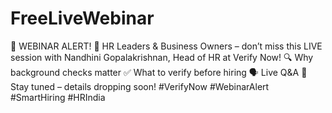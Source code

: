 # FreeLiveWebinar
🚨 WEBINAR ALERT! 🚨 HR Leaders &amp; Business Owners – don’t miss this LIVE session with Nandhini Gopalakrishnan, Head of HR at Verify Now! 🔍 Why background checks matter ✅ What to verify before hiring 🗣️ Live Q&amp;A 📅 Stay tuned – details dropping soon! #VerifyNow #WebinarAlert #SmartHiring #HRIndia
